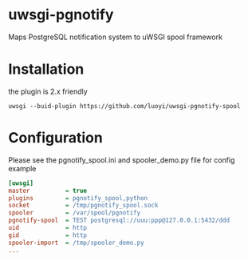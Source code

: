 uwsgi-pgnotify
==============

Maps PostgreSQL notification system to uWSGI spool framework

Installation
============

the plugin is 2.x friendly

```
uwsgi --buid-plugin https://github.com/luoyi/uwsgi-pgnotify-spool
```

Configuration
=============

Please see the pgnotify_spool.ini and spooler_demo.py file for config example

```ini
[uwsgi]
master          = true
plugins         = pgnotify_spool,python
socket          = /tmp/pgnotify_spool.sock
spooler         = /var/spool/pgnotify
pgnotify-spool  = TEST postgresql://uuu:ppp@127.0.0.1:5432/ddd  
uid             = http
gid             = http
spooler-import  = /tmp/spooler_demo.py
...
```

